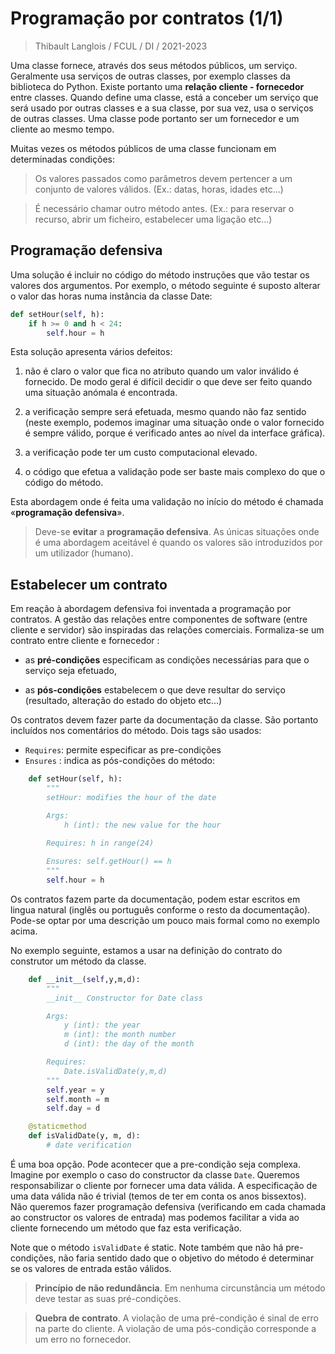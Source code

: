 # Programação por contratos (1/1)
> Thibault Langlois / FCUL / DI /  2021-2023

Uma classe fornece, através dos seus métodos públicos, um
serviço. Geralmente usa serviços de outras classes, por exemplo
classes da biblioteca do Python. Existe portanto uma **relação
cliente - fornecedor** entre classes. Quando define uma classe, está a
conceber um serviço que será usado por outras classes e a sua classe,
por sua vez, usa o serviços de outras classes. Uma classe pode
portanto ser um fornecedor e um cliente ao mesmo tempo. 

Muitas vezes os métodos públicos de uma classe funcionam em
determinadas condições: 

> Os valores passados como parâmetros devem pertencer a um conjunto de valores válidos. (Ex.: datas, horas, idades etc...)
    
> É necessário chamar outro método antes. (Ex.: para reservar o recurso, abrir um ficheiro, estabelecer uma ligação etc...)

## Programação defensiva

Uma solução é incluir no código do método instruções que vão testar os valores dos argumentos. Por exemplo, o método seguinte é suposto alterar o valor das horas numa instância da classe Date: 

```python
def setHour(self, h):
    if h >= 0 and h < 24:
        self.hour = h
```
Esta solução apresenta vários defeitos: 

1. não é claro o valor que fica no atributo quando um valor inválido é
   fornecido. De modo geral é difícil decidir o que deve ser feito
   quando uma situação anómala é encontrada. 

2. a verificação sempre será efetuada, mesmo quando não faz sentido
   (neste exemplo, podemos imaginar uma situação onde o valor
   fornecido é sempre válido, porque é verificado antes ao nível da
   interface gráfica). 

3. a verificação pode ter um custo computacional elevado.

4. o código que efetua a validação pode ser baste mais complexo do que
   o código do método. 

Esta abordagem onde é feita uma validação no início do método é
chamada «**programação defensiva**». 

> Deve-se **evitar** a **programação defensiva**. As únicas situações onde é uma abordagem aceitável é quando os valores são introduzidos por um utilizador (humano).

## Estabelecer um **contrato**

Em reação à abordagem defensiva foi inventada a programação por
contratos. A gestão das relações entre componentes de software (entre
cliente e servidor) são inspiradas das relações
comerciais. Formaliza-se um contrato entre cliente e fornecedor :

* as **pré-condições** especificam as condições necessárias para que o
serviço seja efetuado,  

* as **pós-condições** estabelecem o que deve resultar do serviço
  (resultado, alteração do estado do objeto etc...) 

Os contratos devem fazer parte da documentação da classe. São portanto
  incluídos nos comentários do método. Dois tags são usados:  

* `Requires`: permite especificar as pre-condições
* `Ensures` : indica as pós-condições do método: 

```python
    def setHour(self, h):
        """
        setHour: modifies the hour of the date

        Args:
            h (int): the new value for the hour
        
        Requires: h in range(24)

        Ensures: self.getHour() == h
        """
        self.hour = h
```

Os contratos fazem parte da documentação, podem estar escritos em
lingua natural (inglês ou português conforme o resto da
documentação). Pode-se optar por uma descrição um pouco mais formal
como no exemplo acima.

No exemplo seguinte, estamos a usar na definição do contrato do
construtor um método da classe.

```python
    def __init__(self,y,m,d):
        """
        __init__ Constructor for Date class

        Args:
            y (int): the year
            m (int): the month number
            d (int): the day of the month

        Requires: 
            Date.isValidDate(y,m,d)
        """
        self.year = y
        self.month = m
        self.day = d

    @staticmethod
    def isValidDate(y, m, d):
        # date verification
```
É uma boa opção. Pode acontecer que a pre-condição seja
complexa. Imagine por exemplo o caso do constructor da classe
`Date`. Queremos responsabilizar o cliente por fornecer uma data
válida. A especificação de uma data válida não é trivial (temos de ter
em conta os anos bissextos). Não queremos fazer programação defensiva
(verificando em cada chamada ao constructor os valores de entrada) mas
podemos facilitar a vida ao cliente fornecendo um método que faz esta
verificação.

Note que o método `isValidDate` é static. Note também que não há
pre-condições, não faria sentido dado que o objetivo do método é
determinar se os valores de entrada estão válidos. 

> **Princípio de não redundância**. 
Em nenhuma circunstância um método deve testar as suas pré-condições.

> **Quebra de contrato**. A violação de uma pré-condição é sinal de
> erro na parte do cliente. A violação de uma pós-condição corresponde
> a um erro no fornecedor. 

